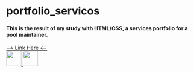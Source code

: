 # portfolio_servicos
<h4>This is the result of my study with HTML/CSS, a services portfolio for a pool maintainer.</h4>
<div>

  <a href="https://topiscinas.netlify.app/">
--> Link Here <--
</div>


<div>
  <img width=40 src="https://cdn.jsdelivr.net/gh/devicons/devicon/icons/css3/css3-original.svg" />
  <img width=40 src="https://cdn.jsdelivr.net/gh/devicons/devicon/icons/html5/html5-original.svg" />
<div>
